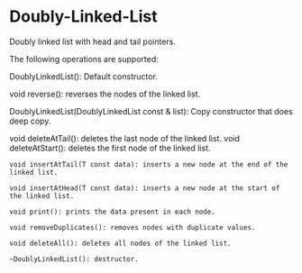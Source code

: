 # Doubly-Linked-List
Doubly linked list with head and tail pointers.

The following operations are supported:

  DoublyLinkedList(): Default constructor.

  void reverse(): reverses the nodes of the linked list.

  DoublyLinkedList(DoublyLinkedList<T>  const & list): Copy constructor  that does deep copy.


  void deleteAtTail(): deletes the last node of the linked list.
  void deleteAtStart(): deletes the first node of the linked list.
  
	void insertAtTail(T const data): inserts a new node at the end of the linked list.

	void insertAtHead(T const data): inserts a new node at the start of the linked list.

	void print(): prints the data present in each node.
	
	void removeDuplicates(): removes nodes with duplicate values.

	void deleteAll(): deletes all nodes of the linked list.
  
	~DoublyLinkedList(): destructor.

